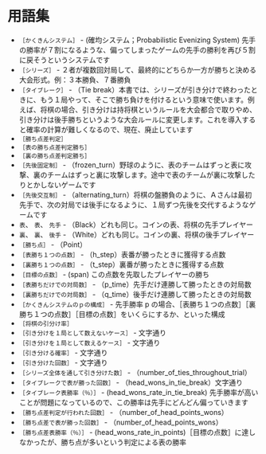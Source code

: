 # 用語集

* `［かくきんシステム］` - (確均システム；Probabilistic Evenizing System) 先手の勝率が７割になるような、偏ってしまったゲームの先手の勝利を再び５割に戻そうというシステムです
* `［シリーズ］` - ２者が複数回対局して、最終的にどちらか一方が勝ちと決める大会形式。例：３本勝負、７番勝負
* `［タイブレーク］` - （Tie break）本書では、シリーズが引き分けで終わったときに、もう１局やって、そこで勝ち負けを付けるという意味で使います。例えば、将棋の場合、引き分けは持将棋というルールを大会都合で取りやめ、引き分けは後手勝ちというような大会ルールに変更します。これを導入すると確率の計算が難しくなるので、現在、廃止しています
* `［勝ち点差判定］`
* `［表の勝ち点差判定勝ち］`
* `［裏の勝ち点差判定勝ち］`
* `［先後固定制］` - （frozen_turn）野球のように、表のチームはずっと表に攻撃、裏のチームはずっと裏に攻撃します。途中で表のチームが裏に攻撃したりとかしないゲームです
* `［先後交互制］` - （alternating_turn）将棋の盤勝負のように、Ａさんは最初先手で、次の対局では後手になるように、１局ずつ先後を交代するようなゲームです
* `表`、 `表`、 `先手` - （Black）どれも同じ。コインの表、将棋の先手プレイヤー
* `裏`、 `裏`、 `後手` - （White）どれも同じ。コインの裏、将棋の後手プレイヤー
* `［勝ち点］` - （Point）
* `［表勝ち１つの点数］` - （h_step）表番が勝ったときに獲得する点数
* `［裏勝ち１つの点数］` - （t_step）裏番が勝ったときに獲得する点数
* `［目標の点数］` - (span) この点数を先取したプレイヤーの勝ち
* `［表勝ちだけでの対局数］` - （p_time）先手だけ連勝して勝ったときの対局数
* `［裏勝ちだけでの対局数］` - （q_time）後手だけ連勝して勝ったときの対局数
* `［かくきんシステムのｐの構成］` - 先手勝率 p の場合、［表勝ち１つの点数］［裏勝ち１つの点数］［目標の点数］をいくらにするか、といった構成
* `［将棋の引分け率］`
* `［引き分けを１局として数えないケース］` - 文字通り
* `［引き分けを１局として数えるケース］` - 文字通り
* `［引き分ける確率］` - 文字通り
* `［引き分けた回数］` - 文字通り
* `［シリーズ全体を通して引き分けた数］` - （number_of_ties_throughout_trial）
* `［タイブレークで表が勝った回数］` - （head_wons_in_tie_break）文字通り
* `［タイブレーク表勝率（％）］` - (head_wons_rate_in_tie_break) 先手勝率が高いことが問題になっているので、この勝率は先手にどんどん偏っていきます
* `［勝ち点差判定が行われた回数］` - （number_of_head_points_wons）
* `［勝ち点差で表が勝った回数］` - （number_of_head_points_wons）
* `［勝ち点差表勝率（％）］` - (head_wons_rate_in_points)［目標の点数］に達しなかったが、勝ち点が多いという判定による表の勝率


